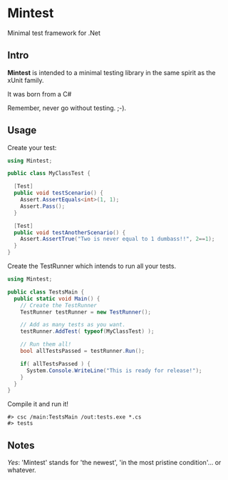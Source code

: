 # Mintest

Minimal test framework for .Net

## Intro

**Mintest** is intended to a minimal testing library in the same spirit
as the xUnit family.

It was born from a C#

Remember, never go without testing. ;-).

## Usage

Create your test:

``` csharp
using Mintest;

public class MyClassTest {

  [Test]
  public void testScenario() {
    Assert.AssertEquals<int>(1, 1);
    Assert.Pass();
  }

  [Test]
  public void testAnotherScenario() {
    Assert.AssertTrue("Two is never equal to 1 dumbass!!", 2==1);
  }
}
```

Create the TestRunner which intends to run all your tests.

``` c#
using Mintest;

public class TestsMain {
  public static void Main() {
    // Create the TestRunner
    TestRunner testRunner = new TestRunner();

    // Add as many tests as you want.
    testRunner.AddTest( typeof(MyClassTest) );

    // Run them all!
    bool allTestsPassed = testRunner.Run();

    if( allTestsPassed ) {
      System.Console.WriteLine("This is ready for release!");
    }
  }
}
```

Compile it and run it!

```
#> csc /main:TestsMain /out:tests.exe *.cs
#> tests
```

## Notes

*Yes*: 'Mintest' stands for 'the newest', 'in the most pristine
condition'... or whatever.
